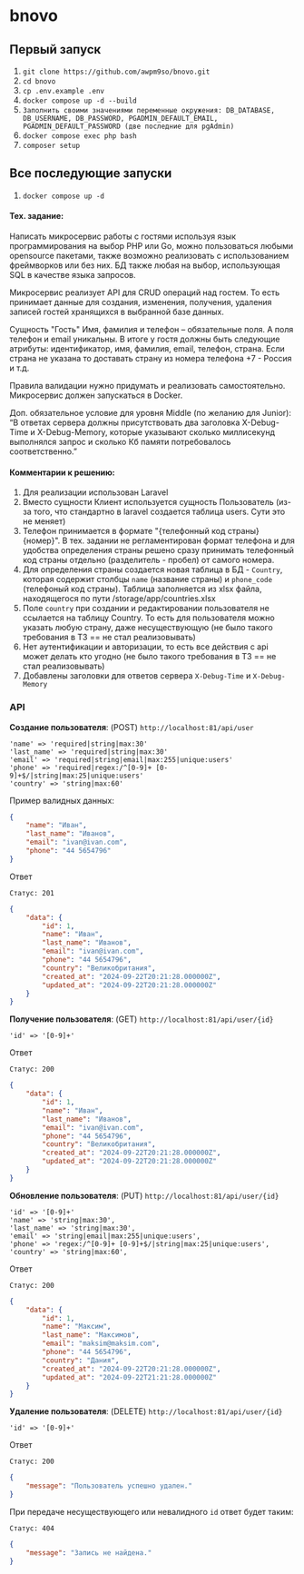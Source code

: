 # bnovo

## Первый запуск
1. `git clone https://github.com/awpm9so/bnovo.git`
2. `cd bnovo`
3. `cp .env.example .env`
4. `docker compose up -d --build`
5. `Заполнить своими значениями переменные окружения: DB_DATABASE, DB_USERNAME, DB_PASSWORD, PGADMIN_DEFAULT_EMAIL, PGADMIN_DEFAULT_PASSWORD (две последние для pgAdmin)`
6. `docker compose exec php bash`
7. `composer setup`

## Все последующие запуски
1. `docker compose up -d`

#### Тех. задание:
Написать микросервис работы с гостями используя язык программирования на выбор PHP или Go, можно пользоваться любыми opensource пакетами, также возможно реализовать с использованием фреймворков или без них. БД также любая на выбор, использующая SQL в качестве языка запросов. 

Микросервис реализует API для CRUD операций над гостем. То есть принимает данные для создания, изменения, получения, удаления записей гостей хранящихся в выбранной базе данных.

Сущность "Гость" Имя, фамилия и телефон – обязательные поля. А поля телефон и email уникальны. В итоге у гостя должны быть следующие атрибуты: идентификатор, имя, фамилия, email, телефон, страна. Если страна не указана то доставать страну из номера телефона +7 - Россия и т.д. 

Правила валидации нужно придумать и реализовать самостоятельно. Микросервис должен запускаться в Docker. 

Доп. обязательное условие для уровня Middle (по желанию для Junior): “В ответах сервера должны присутствовать два заголовка X-Debug-Time и X-Debug-Memory, которые указывают сколько миллисекунд выполнялся запрос и сколько Кб памяти потребовалось соответственно.”


#### Комментарии к решению:
1. Для реализации использован Laravel
2. Вместо сущности Клиент используется сущность Пользователь (из-за того, что стандартно в laravel создается таблица users. Сути это не меняет)
3. Телефон принимается в формате "{телефонный код страны} {номер}". В тех. задании не регламентирован формат телефона и для удобства определения страны решено сразу принимать телефонный код страны отдельно (разделитель - пробел) от самого номера.
4. Для определения страны создается новая таблица в БД - `Country`, которая содержит столбцы `name` (название страны) и `phone_code` (телефоный код страны). Таблица заполняется из xlsx файла, находящегося по пути /storage/app/countries.xlsx
5. Поле `country` при создании и редактировании пользователя не ссылается на таблицу Country. То есть для пользователя можно указать любую страну, даже несуществующую (не было такого требования в ТЗ == не стал реализовывать)
6. Нет аутентификации и авторизации, то есть все действия с api может делать кто угодно (не было такого требования в ТЗ == не стал реализовывать)
7. Добавлены заголовки для ответов сервера `X-Debug-Time` и `X-Debug-Memory`


### API

**Создание пользователя**: (POST) `http://localhost:81/api/user` 

    'name' => 'required|string|max:30'
    'last_name' => 'required|string|max:30'
    'email' => 'required|string|email|max:255|unique:users'
    'phone' => 'required|regex:/^[0-9]+ [0-9]+$/|string|max:25|unique:users'
    'country' => 'string|max:60'

Пример валидных данных:
```json
{
    "name": "Иван",
    "last_name": "Иванов",
    "email": "ivan@ivan.com",
    "phone": "44 5654796"
}
```
Ответ

`Статус: 201`
```json
{
    "data": {
        "id": 1,
        "name": "Иван",
        "last_name": "Иванов",
        "email": "ivan@ivan.com",
        "phone": "44 5654796",
        "country": "Великобритания",
        "created_at": "2024-09-22T20:21:28.000000Z",
        "updated_at": "2024-09-22T20:21:28.000000Z"
    }
}
```

**Получение пользователя**: (GET) `http://localhost:81/api/user/{id}`

    'id' => '[0-9]+'
Ответ

`Статус: 200`
```json
{
    "data": {
        "id": 1,
        "name": "Иван",
        "last_name": "Иванов",
        "email": "ivan@ivan.com",
        "phone": "44 5654796",
        "country": "Великобритания",
        "created_at": "2024-09-22T20:21:28.000000Z",
        "updated_at": "2024-09-22T20:21:28.000000Z"
    }
}
```

**Обновление пользователя**: (PUT) `http://localhost:81/api/user/{id}`
    
    'id' => '[0-9]+'
    'name' => 'string|max:30',
    'last_name' => 'string|max:30',
    'email' => 'string|email|max:255|unique:users',
    'phone' => 'regex:/^[0-9]+ [0-9]+$/|string|max:25|unique:users',
    'country' => 'string|max:60',

Ответ

`Статус: 200`
```json
{
    "data": {
        "id": 1,
        "name": "Максим",
        "last_name": "Максимов",
        "email": "maksim@maksim.com",
        "phone": "44 5654796",
        "country": "Дания",
        "created_at": "2024-09-22T20:21:28.000000Z",
        "updated_at": "2024-09-22T21:21:28.000000Z"
    }
}
```

**Удаление пользователя**: (DELETE) `http://localhost:81/api/user/{id}`

    'id' => '[0-9]+'

Ответ

`Статус: 200`
```json
{
    "message": "Пользователь успешно удален."
}
```

При передаче несуществующего или невалидного `id` ответ будет таким:

`Статус: 404`
```json
{
    "message": "Запись не найдена."
}
```
